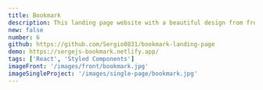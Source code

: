 ```yaml
---
title: Bookmark
description: This landing page website with a beautiful design from frontendmentor.io. The website includes nice animations tabs and accordion. Implemented Newsletter form validation with a popup error message. The website is fully responsive and mobile-friendly. Built with React and Styled Components.
new: false
number: 6
github: https://github.com/Sergio0831/bookmark-landing-page
demo: https://sergejs-bookmark.netlify.app/
tags: ['React', 'Styled Components']
imageFront: '/images/front/bookmark.jpg'
imageSingleProject: '/images/single-page/bookmark.jpg'
---
```

